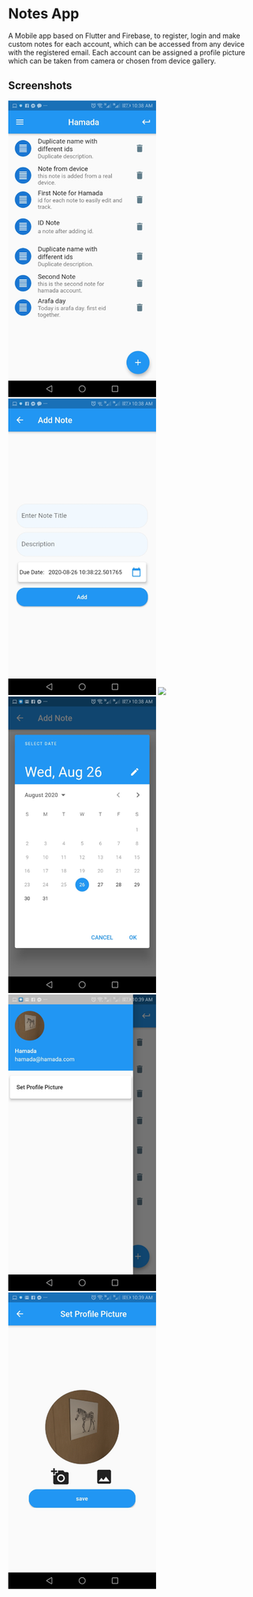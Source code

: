 # Notes App

A Mobile app based on Flutter and Firebase, to register, login and make custom notes for each account, which can be accessed from any device with the registered email.
Each account can be assigned a profile picture which can be taken from camera or chosen from device gallery.

## Screenshots
<img src="screenshots/tasks.jpg" width="300">  <img src="screenshots/addNote.jpg" width="300">  <img src="screenshots/ediNote.jpg" width="300">  <img src="screenshots/date.jpg" width="300">  <img src="screenshots/drawer.jpg" width="300">  <img src="screenshots/picture.jpg" width="300"> 
